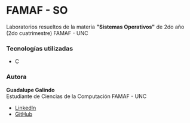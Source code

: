 # FAMAF - SO

Laboratorios resueltos de la materia **"Sistemas Operativos"** de 2do año (2do cuatrimestre) FAMAF - UNC

### Tecnologías utilizadas

- C

### Autora

**Guadalupe Galindo**  
Estudiante de Ciencias de la Computación FAMAF - UNC

- [LinkedIn](https://linkedin.com/in/guadagalindo)
- [GitHub](https://github.com/GuadaGalindo)